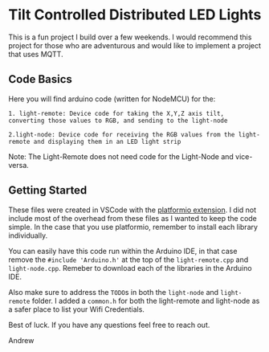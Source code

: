 # Tilt Controlled Distributed LED Lights 
This is a fun project I build over a few weekends.  I would recommend this project for those who are adventurous and would like to implement a project that uses MQTT.

## Code Basics
Here you will find arduino code (written for NodeMCU) for the:

    1. light-remote: Device code for taking the X,Y,Z axis tilt, converting those values to RGB, and sending to the light-node
    
    2.light-node: Device code for receiving the RGB values from the light-remote and displaying them in an LED light strip

Note: The Light-Remote does not need code for the Light-Node and vice-versa.

## Getting Started
These files were created in VSCode with the [platformio extension](https://www.platformio.org).  I did not include most of the overhead from these files as I wanted to keep the code simple.  In the case that you use platformio, remember to install each library individually.

You can easily have this code run within the Arduino IDE, in that case remove the `#include 'Arduino.h'` at the top of the `light-remote.cpp` and `light-node.cpp`.  Remeber to download each of the libraries in the Arduino IDE.

Also make sure to address the `TODO`s in both the `light-node` and `light-remote` folder.  I added a `common.h` for both the light-remote and light-node as a safer place to list your Wifi Credentials.

Best of luck.  If you have any questions feel free to reach out.

Andrew
